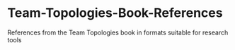 # Team-Topologies-Book-References
References from the Team Topologies book in formats suitable for research tools

